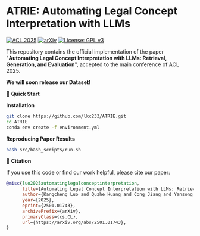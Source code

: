# ATRIE: Automating Legal Concept Interpretation with LLMs

[![ACL 2025](https://img.shields.io/badge/ACL%202025-Main%20Conference-blue)](https://2025.aclweb.org/)
[![arXiv](https://img.shields.io/badge/arXiv-2501.01743-b31b1b.svg)](https://arxiv.org/abs/2501.01743)
[![License: GPL v3](https://img.shields.io/badge/License-GPLv3-blue.svg)](https://www.gnu.org/licenses/gpl-3.0)

This repository contains the official implementation of the paper "**Automating Legal Concept Interpretation with LLMs: Retrieval, Generation, and Evaluation**", accepted to the main conference of ACL 2025.

**We will soon release our Dataset!**

🚀 **Quick Start**

**Installation**

```bash
git clone https://github.com/lkc233/ATRIE.git
cd ATRIE
conda env create -f environment.yml
```

**Reproducing Paper Results**

```bash
bash src/bash_scripts/run.sh
```

🤝 **Citation**

If you use this code or find our work helpful, please cite our paper:

```bibtex
@misc{luo2025automatinglegalconceptinterpretation,
      title={Automating Legal Concept Interpretation with LLMs: Retrieval, Generation, and Evaluation}, 
      author={Kangcheng Luo and Quzhe Huang and Cong Jiang and Yansong Feng},
      year={2025},
      eprint={2501.01743},
      archivePrefix={arXiv},
      primaryClass={cs.CL},
      url={https://arxiv.org/abs/2501.01743}, 
}
```
